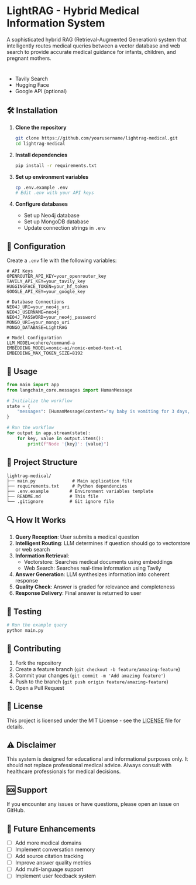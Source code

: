 # LightRAG - Hybrid Medical Information System

A sophisticated hybrid RAG (Retrieval-Augmented Generation) system that intelligently routes medical queries between a vector database and web search to provide accurate medical guidance for infants, children, and pregnant mothers.

#
  - Tavily Search
  - Hugging Face
  - Google API (optional)

## 🛠️ Installation

1. **Clone the repository**
   ```bash
   git clone https://github.com/yourusername/lightrag-medical.git
   cd lightrag-medical
   ```

2. **Install dependencies**
   ```bash
   pip install -r requirements.txt
   ```

3. **Set up environment variables**
   ```bash
   cp .env.example .env
   # Edit .env with your API keys
   ```

4. **Configure databases**
   - Set up Neo4j database
   - Set up MongoDB database
   - Update connection strings in `.env`

## 🔧 Configuration

Create a `.env` file with the following variables:

```env
# API Keys
OPENROUTER_API_KEY=your_openrouter_key
TAVILY_API_KEY=your_tavily_key
HUGGINGFACE_TOKEN=your_hf_token
GOOGLE_API_KEY=your_google_key

# Database Connections
NEO4J_URI=your_neo4j_uri
NEO4J_USERNAME=neo4j
NEO4J_PASSWORD=your_neo4j_password
MONGO_URI=your_mongo_uri
MONGO_DATABASE=LightRAG

# Model Configuration
LLM_MODEL=cohere/command-a
EMBEDDING_MODEL=nomic-ai/nomic-embed-text-v1
EMBEDDING_MAX_TOKEN_SIZE=8192
```

## 🚀 Usage

```python
from main import app
from langchain_core.messages import HumanMessage

# Initialize the workflow
state = {
    "messages": [HumanMessage(content="my baby is vomiting for 3 days, what should I do?")]
}

# Run the workflow
for output in app.stream(state):
    for key, value in output.items():
        print(f"Node '{key}': {value}")
```

## 📁 Project Structure

```
lightrag-medical/
├── main.py              # Main application file
├── requirements.txt     # Python dependencies
├── .env.example        # Environment variables template
├── README.md           # This file
└── .gitignore          # Git ignore file
```

## 🔍 How It Works

1. **Query Reception**: User submits a medical question
2. **Intelligent Routing**: LLM determines if question should go to vectorstore or web search
3. **Information Retrieval**: 
   - Vectorstore: Searches medical documents using embeddings
   - Web Search: Searches real-time information using Tavily
4. **Answer Generation**: LLM synthesizes information into coherent response
5. **Quality Check**: Answer is graded for relevance and completeness
6. **Response Delivery**: Final answer is returned to user

## 🧪 Testing

```bash
# Run the example query
python main.py
```

## 🤝 Contributing

1. Fork the repository
2. Create a feature branch (`git checkout -b feature/amazing-feature`)
3. Commit your changes (`git commit -m 'Add amazing feature'`)
4. Push to the branch (`git push origin feature/amazing-feature`)
5. Open a Pull Request

## 📝 License

This project is licensed under the MIT License - see the [LICENSE](LICENSE) file for details.

## ⚠️ Disclaimer

This system is designed for educational and informational purposes only. It should not replace professional medical advice. Always consult with healthcare professionals for medical decisions.

## 🆘 Support

If you encounter any issues or have questions, please open an issue on GitHub.

## 🔮 Future Enhancements

- [ ] Add more medical domains
- [ ] Implement conversation memory
- [ ] Add source citation tracking
- [ ] Improve answer quality metrics
- [ ] Add multi-language support
- [ ] Implement user feedback system 